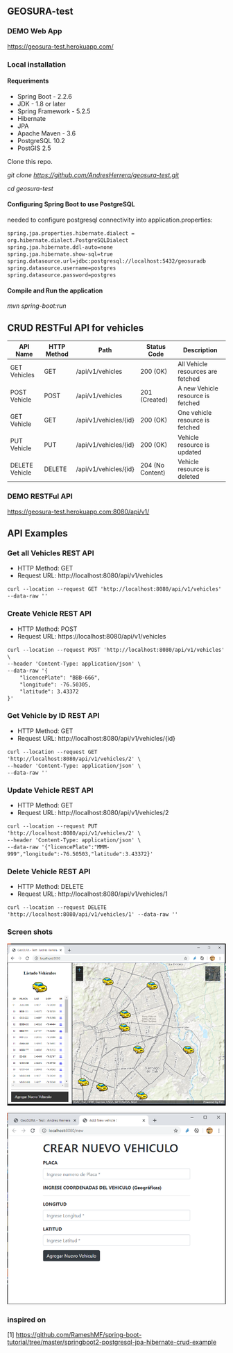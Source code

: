 ## GEOSURA-test


### DEMO Web App

https://geosura-test.herokuapp.com/


### Local installation 
#### Requeriments

* Spring Boot - 2.2.6
* JDK - 1.8 or later
* Spring Framework - 5.2.5
* Hibernate 
* JPA
* Apache Maven - 3.6
* PostgreSQL 10.2
* PostGIS 2.5

Clone this repo.

*git clone https://github.com/AndresHerrera/geosura-test.git*

*cd geosura-test*


#### Configuring Spring Boot to use PostgreSQL
needed to configure postgresql connectivity into application.properties:

```config
spring.jpa.properties.hibernate.dialect = org.hibernate.dialect.PostgreSQLDialect
spring.jpa.hibernate.ddl-auto=none
spring.jpa.hibernate.show-sql=true
spring.datasource.url=jdbc:postgresql://localhost:5432/geosuradb
spring.datasource.username=postgres
spring.datasource.password=postgres
```

#### Compile and Run the application
*mvn spring-boot:run*


## CRUD RESTFul API for vehicles

| API Name       | HTTP Method | Path                  | Status Code      | Description                       |
|----------------|-------------|-----------------------|------------------|-----------------------------------|
| GET Vehicles   | GET         | /api/v1/vehicles      | 200 (OK)         | All Vehicle resources are fetched |
| POST Vehicle   | POST        | /api/v1/vehicles      | 201 (Created)    | A new Vehicle resource is fetched |
| GET Vehicle    | GET         | /api/v1/vehicles/{id} | 200 (OK)         | One vehicle resource is fetched   |
| PUT Vehicle    | PUT         | /api/v1/vehicles/{id} | 200 (OK)         | Vehicle resource is updated       |
| DELETE Vehicle | DELETE      | /api/v1/vehicles/{id} | 204 (No Content) | Vehicle resource is deleted       |

### DEMO RESTFul API
https://geosura-test.herokuapp.com:8080/api/v1/

## API Examples

### Get all Vehicles REST API
- HTTP Method: GET 
- Request URL: http://localhost:8080/api/v1/vehicles

```curl
curl --location --request GET 'http://localhost:8080/api/v1/vehicles' --data-raw ''
```

### Create Vehicle REST API

- HTTP Method: POST 
- Request URL: https://localhost:8080/api/v1/vehicles

```curl
curl --location --request POST 'http://localhost:8080/api/v1/vehicles' \
--header 'Content-Type: application/json' \
--data-raw '{
    "licencePlate": "BBB-666",
    "longitude": -76.50305,
    "latitude": 3.43372
}'
```

### Get Vehicle by ID REST API
- HTTP Method: GET 
- Request URL: http://localhost:8080/api/v1/vehicles/\{id}

```curl
curl --location --request GET 'http://localhost:8080/api/v1/vehicles/2' \
--header 'Content-Type: application/json' \
--data-raw ''
```

### Update Vehicle REST API
- HTTP Method: GET 
- Request URL: http://localhost:8080/api/v1/vehicles/2

```curl
curl --location --request PUT 'http://localhost:8080/api/v1/vehicles/2' \
--header 'Content-Type: application/json' \
--data-raw '{"licencePlate":"MMM-999","longitude":-76.50503,"latitude":3.43372}'
```

### Delete Vehicle REST API
- HTTP Method: DELETE 
- Request URL: http://localhost:8080/api/v1/vehicles/1

```curl
curl --location --request DELETE 'http://localhost:8080/api/v1/vehicles/1' --data-raw ''
```

### Screen shots

![screenshot 1](https://github.com/AndresHerrera/geosura-test/raw/master/screenshot.png "Screen Shot 1")

![screenshot 2](https://github.com/AndresHerrera/geosura-test/raw/master/screenshot_2.png "Screen Shot 2")

### inspired on
[1] https://github.com/RameshMF/spring-boot-tutorial/tree/master/springboot2-postgresql-jpa-hibernate-crud-example